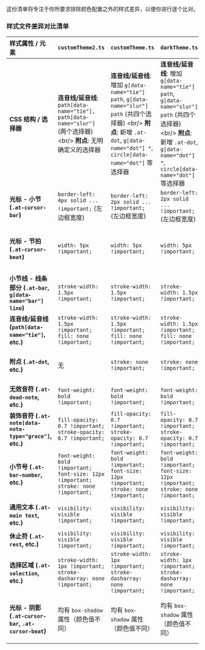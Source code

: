 这份清单将专注于你所要求排除颜色配置之外的样式差异，以便你进行逐个比对。


### 样式文件差异对比清单

| 样式属性 / 元素             | `customTheme2.ts`                                     | `customTheme.ts`                                    | `darkTheme.ts`                                    | 备注                                                                         |
| :-------------------------- | :---------------------------------------------------- | :-------------------------------------------------- | :------------------------------------------------ | :--------------------------------------------------------------------------- |
| **CSS 结构 / 选择器** | **连音线/延音线**: `path[data-name="tie"], path[data-name="slur"]` (两个选择器) \<br/\> **附点**: 无明确定义的选择器           | **连音线/延音线**: 增加 `g[data-name="tie"] path`, `g[data-name="slur"] path` (共四个选择器) \<br/\> **附点**: 新增 `.at-dot`, `g[data-name="dot"] *`, `circle[data-name="dot"]` 等选择器 | **连音线/延音线**: 增加 `g[data-name="tie"] path`, `g[data-name="slur"] path` (共四个选择器) \<br/\> **附点**: 新增 `.at-dot`, `g[data-name="dot"] *`, `circle[data-name="dot"]` 等选择器 | `customTheme.ts` 和 `darkTheme.ts` 对附点有明确控制，且对连音线/延音线的兼容性更强。                                                                     |
| **光标 - 小节 (`.at-cursor-bar`)** | `border-left: 4px solid ... !important;` (左边框宽度) | `border-left: 2px solid ... !important;` (左边框宽度) | `border-left: 2px solid ... !important;` (左边框宽度) | `customTheme2.ts` 的小节光标左边框比另外两个主题粗一倍。                                                                  |
| **光标 - 节拍 (`.at-cursor-beat`)** | `width: 5px !important;`                              | `width: 5px !important;`                            | `width: 5px !important;`                            | 三者节拍光标宽度一致，且注释表明这是从 `3px` 增加到 `5px` 的统一调整。                                                           |
| **小节线 - 线条部分 (`.at-bar`, `g[data-name="bar"] line`)** | `stroke-width: 1.5px !important;`                     | `stroke-width: 1.5px !important;`                   | `stroke-width: 1.5px !important;`                   | 三者小节线线条宽度一致。                                                                         |
| **连音线/延音线 (`path[data-name="tie"]`, etc.)** | `stroke-width: 1.5px !important; fill: none !important;` | `stroke-width: 1.5px !important; fill: none !important;` | `stroke-width: 1.5px !important; fill: none !important;` | 三者连音线/延音线的描边宽度和填充方式一致。                                                              |
| **附点 (`.at-dot`, etc.)** | 无                                                    | `stroke: none !important;`                          | `stroke: none !important;`                          | `customTheme.ts` 和 `darkTheme.ts` 明确移除了附点的描边。                                                                  |
| **无效音符 (`.at-dead-note`, etc.)** | `font-weight: bold !important;`                       | `font-weight: bold !important;`                     | `font-weight: bold !important;`                     | 三者无效音符都为加粗字体。                                                                       |
| **装饰音符 (`.at-note[data-note-type="grace"]`, etc.)** | `fill-opacity: 0.7 !important; stroke-opacity: 0.7 !important;` | `fill-opacity: 0.7 !important; stroke-opacity: 0.7 !important;` | `fill-opacity: 0.7 !important; stroke-opacity: 0.7 !important;` | 三者装饰音符都呈现半透明效果。                                                                     |
| **小节号 (`.at-bar-number`, etc.)** | `font-weight: bold !important; font-size: 12px !important; stroke: none !important;` | `font-weight: bold !important; font-size: 12px !important; stroke: none !important;` | `font-weight: bold !important; font-size: 12px !important; stroke: none !important;` | 三者小节号都为加粗、特定字体大小且无描边。                                                              |
| **通用文本 (`.at-main text`, etc.)** | `visibility: visible !important;`                     | `visibility: visible !important;`                   | `visibility: visible !important;`                   | 三者通用文本都明确设置为可见。                                                                   |
| **休止符 (`.at-rest`, etc.)** | `visibility: visible !important;`                     | `visibility: visible !important;`                   | `visibility: visible !important;`                   | 三者休止符都明确设置为可见。                                                                     |
| **选择区域 (`.at-selection`, etc.)** | `stroke-width: 1px !important; stroke-dasharray: none !important;` | `stroke-width: 1px !important; stroke-dasharray: none !important;` | `stroke-width: 1px !important; stroke-dasharray: none !important;` | 三者选择区域的边框都为 `1px` 实线。                                                              |
| **光标 - 阴影 (`.at-cursor-bar`, `.at-cursor-beat`)** | 均有 `box-shadow` 属性（颜色值不同）                  | 均有 `box-shadow` 属性（颜色值不同）                | 均有 `box-shadow` 属性（颜色值不同）                | 尽管颜色不同，但三者都为光标设置了阴影效果，提供视觉上的发光或深度。                                                         |